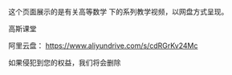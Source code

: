 
这个页面展示的是有关高等数学 下的系列教学视频，以网盘方式呈现。

高斯课堂

阿里云盘： https://www.aliyundrive.com/s/cdRGrKv24Mc

如果侵犯到您的权益，我们将会删除
